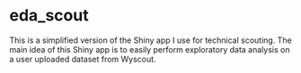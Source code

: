 # eda_scout

This is a simplified version of the Shiny app I use for technical scouting. The main idea of this Shiny app is to easily perform exploratory data analysis on a user uploaded dataset from Wyscout.
